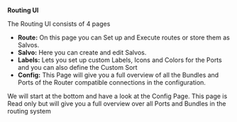 
**Routing UI**

The Routing UI consists of 4 pages
- **Route:** On this page you can Set up and Execute routes or store them as Salvos.
- **Salvo:** Here you can create and edit Salvos.
- **Labels:** Lets you set up custom Labels, Icons and Colors for the Ports and you can also define the Custom Sort 
- **Config:** This Page will give you a full overview of all the Bundles and Ports of the Router compatible connections in the configuration.

We will start at the bottom and have a look at the Config Page. This page is Read only but will give you a full overview over all Ports and Bundles in the routing system










